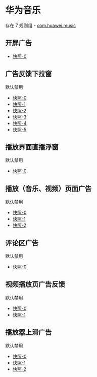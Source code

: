 # 华为音乐

存在 7 规则组 - [com.huawei.music](/src/apps/com.huawei.music.ts)

## 开屏广告

- [快照-0](https://i.gkd.li/import/12745222)

## 广告反馈下拉窗

默认禁用

- [快照-0](https://i.gkd.li/import/13067574)
- [快照-1](https://i.gkd.li/import/13067572)
- [快照-2](https://i.gkd.li/import/13067571)
- [快照-3](https://i.gkd.li/import/13067659)
- [快照-4](https://i.gkd.li/import/13067665)
- [快照-5](https://i.gkd.li/import/13067820)

## 播放界面直播浮窗

默认禁用

- [快照-0](https://i.gkd.li/import/13067649)

## 播放（音乐、视频）页面广告

默认禁用

- [快照-0](https://i.gkd.li/import/13067956)
- [快照-1](https://i.gkd.li/import/13067978)
- [快照-2](https://i.gkd.li/import/13067387)

## 评论区广告

默认禁用

- [快照-0](https://i.gkd.li/import/13067937)

## 视频播放页广告反馈

默认禁用

- [快照-0](https://i.gkd.li/import/13067986)
- [快照-1](https://i.gkd.li/import/13067981)

## 播放器上滑广告

默认禁用

- [快照-0](https://i.gkd.li/import/13068935)
- [快照-1](https://i.gkd.li/import/13194163)
- [快照-2](https://i.gkd.li/import/13263590)
